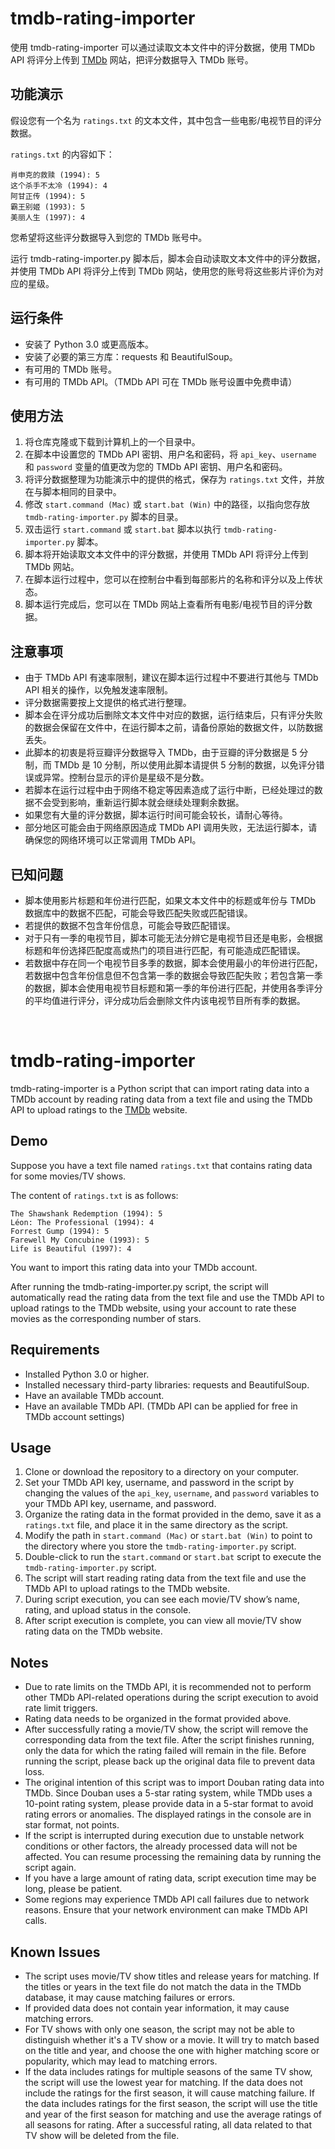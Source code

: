 # tmdb-rating-importer
使用 tmdb-rating-importer 可以通过读取文本文件中的评分数据，使用 TMDb API 将评分上传到 [TMDb](https://www.themoviedb.org/) 网站，把评分数据导入 TMDb 账号。

## 功能演示
假设您有一个名为 `ratings.txt` 的文本文件，其中包含一些电影/电视节目的评分数据。

`ratings.txt` 的内容如下：
```
肖申克的救赎 (1994): 5
这个杀手不太冷 (1994): 4
阿甘正传 (1994): 5
霸王别姬 (1993): 5
美丽人生 (1997): 4
```
您希望将这些评分数据导入到您的 TMDb 账号中。

运行 tmdb-rating-importer.py 脚本后，脚本会自动读取文本文件中的评分数据，并使用 TMDb API 将评分上传到 TMDb 网站，使用您的账号将这些影片评价为对应的星级。

## 运行条件
- 安装了 Python 3.0 或更高版本。
- 安装了必要的第三方库：requests 和 BeautifulSoup。
- 有可用的 TMDb 账号。
- 有可用的 TMDb API。（TMDb API 可在 TMDb 账号设置中免费申请）

## 使用方法
1. 将仓库克隆或下载到计算机上的一个目录中。
2. 在脚本中设置您的 TMDb API 密钥、用户名和密码，将 `api_key`、`username` 和 `password` 变量的值更改为您的 TMDb API 密钥、用户名和密码。
3. 将评分数据整理为功能演示中的提供的格式，保存为 `ratings.txt` 文件，并放在与脚本相同的目录中。
4. 修改 `start.command (Mac)` 或 `start.bat (Win)` 中的路径，以指向您存放 `tmdb-rating-importer.py` 脚本的目录。
5. 双击运行 `start.command` 或 `start.bat` 脚本以执行 `tmdb-rating-importer.py` 脚本。
6. 脚本将开始读取文本文件中的评分数据，并使用 TMDb API 将评分上传到 TMDb 网站。
7. 在脚本运行过程中，您可以在控制台中看到每部影片的名称和评分以及上传状态。
8. 脚本运行完成后，您可以在 TMDb 网站上查看所有电影/电视节目的评分数据。

## 注意事项
- 由于 TMDb API 有速率限制，建议在脚本运行过程中不要进行其他与 TMDb API 相关的操作，以免触发速率限制。
- 评分数据需要按上文提供的格式进行整理。
- 脚本会在评分成功后删除文本文件中对应的数据，运行结束后，只有评分失败的数据会保留在文件中，在运行脚本之前，请备份原始的数据文件，以防数据丢失。
- 此脚本的初衷是将豆瓣评分数据导入 TMDb，由于豆瓣的评分数据是 5 分制，而 TMDb 是 10 分制，所以使用此脚本请提供 5 分制的数据，以免评分错误或异常。控制台显示的评价是星级不是分数。
- 若脚本在运行过程中由于网络不稳定等因素造成了运行中断，已经处理过的数据不会受到影响，重新运行脚本就会继续处理剩余数据。
- 如果您有大量的评分数据，脚本运行时间可能会较长，请耐心等待。
- 部分地区可能会由于网络原因造成 TMDb API 调用失败，无法运行脚本，请确保您的网络环境可以正常调用 TMDb API。

## 已知问题
- 脚本使用影片标题和年份进行匹配，如果文本文件中的标题或年份与 TMDb 数据库中的数据不匹配，可能会导致匹配失败或匹配错误。
- 若提供的数据不包含年份信息，可能会导致匹配错误。
- 对于只有一季的电视节目，脚本可能无法分辨它是电视节目还是电影，会根据标题和年份选择匹配度高或热门的项目进行匹配，有可能造成匹配错误。
- 若数据中存在同一个电视节目多季的数据，脚本会使用最小的年份进行匹配，若数据中包含年份信息但不包含第一季的数据会导致匹配失败；若包含第一季的数据，脚本会使用电视节目标题和第一季的年份进行匹配，并使用各季评分的平均值进行评分，评分成功后会删除文件内该电视节目所有季的数据。
<br>

# tmdb-rating-importer
tmdb-rating-importer is a Python script that can import rating data into a TMDb account by reading rating data from a text file and using the TMDb API to upload ratings to the [TMDb](https://www.themoviedb.org/) website.

## Demo
Suppose you have a text file named `ratings.txt` that contains rating data for some movies/TV shows.

The content of `ratings.txt` is as follows:
```
The Shawshank Redemption (1994): 5
Léon: The Professional (1994): 4
Forrest Gump (1994): 5
Farewell My Concubine (1993): 5
Life is Beautiful (1997): 4
```
You want to import this rating data into your TMDb account.

After running the tmdb-rating-importer.py script, the script will automatically read the rating data from the text file and use the TMDb API to upload ratings to the TMDb website, using your account to rate these movies as the corresponding number of stars.

## Requirements
- Installed Python 3.0 or higher.
- Installed necessary third-party libraries: requests and BeautifulSoup.
- Have an available TMDb account.
- Have an available TMDb API. (TMDb API can be applied for free in TMDb account settings)

## Usage
1. Clone or download the repository to a directory on your computer.
2. Set your TMDb API key, username, and password in the script by changing the values of the `api_key`, `username`, and `password` variables to your TMDb API key, username, and password.
3. Organize the rating data in the format provided in the demo, save it as a `ratings.txt` file, and place it in the same directory as the script.
4. Modify the path in `start.command (Mac)` or `start.bat (Win)` to point to the directory where you store the `tmdb-rating-importer.py` script.
5. Double-click to run the `start.command` or `start.bat` script to execute the `tmdb-rating-importer.py` script.
6. The script will start reading rating data from the text file and use the TMDb API to upload ratings to the TMDb website.
7. During script execution, you can see each movie/TV show’s name, rating, and upload status in the console.
8. After script execution is complete, you can view all movie/TV show rating data on the TMDb website.

## Notes
- Due to rate limits on the TMDb API, it is recommended not to perform other TMDb API-related operations during the script execution to avoid rate limit triggers.
- Rating data needs to be organized in the format provided above.
- After successfully rating a movie/TV show, the script will remove the corresponding data from the text file. After the script finishes running, only the data for which the rating failed will remain in the file. Before running the script, please back up the original data file to prevent data loss.
- The original intention of this script was to import Douban rating data into TMDb. Since Douban uses a 5-star rating system, while TMDb uses a 10-point rating system, please provide data in a 5-star format to avoid rating errors or anomalies. The displayed ratings in the console are in star format, not points.
- If the script is interrupted during execution due to unstable network conditions or other factors, the already processed data will not be affected. You can resume processing the remaining data by running the script again.
- If you have a large amount of rating data, script execution time may be long, please be patient.
- Some regions may experience TMDb API call failures due to network reasons. Ensure that your network environment can make TMDb API calls.

## Known Issues
- The script uses movie/TV show titles and release years for matching. If the titles or years in the text file do not match the data in the TMDb database, it may cause matching failures or errors.
- If provided data does not contain year information, it may cause matching errors.
- For TV shows with only one season, the script may not be able to distinguish whether it's a TV show or a movie. It will try to match based on the title and year, and choose the one with higher matching score or popularity, which may lead to matching errors.
- If the data includes ratings for multiple seasons of the same TV show, the script will use the lowest year for matching. If the data does not include the ratings for the first season, it will cause matching failure. If the data includes ratings for the first season, the script will use the title and year of the first season for matching and use the average ratings of all seasons for rating. After a successful rating, all data related to that TV show will be deleted from the file.
